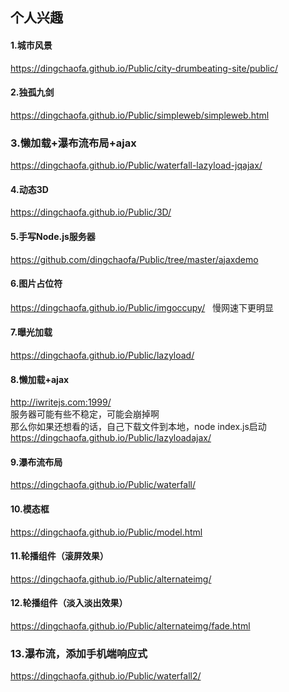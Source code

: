 ## 个人兴趣

#### 1.城市风景  
 https://dingchaofa.github.io/Public/city-drumbeating-site/public/

#### 2.独孤九剑  
https://dingchaofa.github.io/Public/simpleweb/simpleweb.html

### 3.懒加载+瀑布流布局+ajax  
https://dingchaofa.github.io/Public/waterfall-lazyload-jqajax/


#### 4.动态3D  
https://dingchaofa.github.io/Public/3D/
#### 5.手写Node.js服务器  
https://github.com/dingchaofa/Public/tree/master/ajaxdemo
#### 6.图片占位符  
https://dingchaofa.github.io/Public/imgoccupy/  
慢网速下更明显
#### 7.曝光加载  
https://dingchaofa.github.io/Public/lazyload/  

#### 8.懒加载+ajax    
http://iwritejs.com:1999/    
服务器可能有些不稳定，可能会崩掉啊    
那么你如果还想看的话，自己下载文件到本地，node index.js启动    
https://dingchaofa.github.io/Public/lazyloadajax/
#### 9.瀑布流布局  
https://dingchaofa.github.io/Public/waterfall/
#### 10.模态框  
https://dingchaofa.github.io/Public/model.html

#### 11.轮播组件（滚屏效果）    
https://dingchaofa.github.io/Public/alternateimg/
#### 12.轮播组件（淡入淡出效果）   
https://dingchaofa.github.io/Public/alternateimg/fade.html
### 13.瀑布流，添加手机端响应式
https://dingchaofa.github.io/Public/waterfall2/
